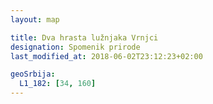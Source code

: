 ```yaml
---
layout: map

title: Dva hrasta lužnjaka Vrnjci
designation: Spomenik prirode
last_modified_at: 2018-06-02T23:12:23+02:00

geoSrbija:
  L1_182: [34, 160]
---
```

